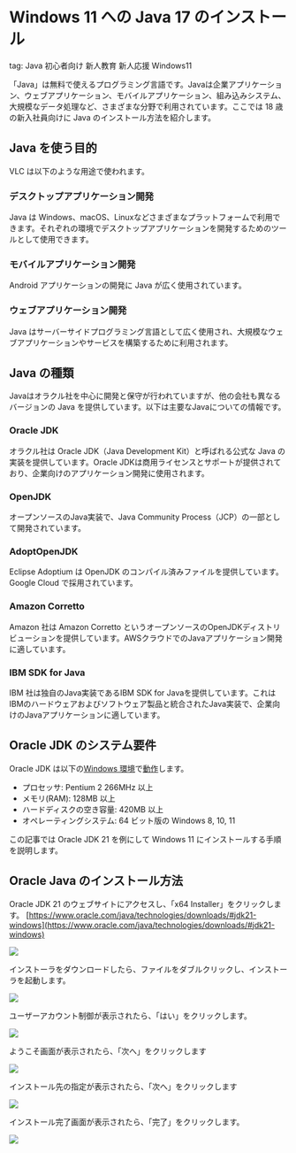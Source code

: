 # Windows 11 への Java 17 のインストール
tag: Java 初心者向け 新人教育 新人応援 Windows11

「Java」は無料で使えるプログラミング言語です。Javaは企業アプリケーション、ウェブアプリケーション、モバイルアプリケーション、組み込みシステム、大規模なデータ処理など、さまざまな分野で利用されています。ここでは 18 歳の新入社員向けに Java のインストール方法を紹介します。

## Java を使う目的
VLC は以下のような用途で使われます。

### デスクトップアプリケーション開発
Java は Windows、macOS、Linuxなどさまざまなプラットフォームで利用できます。それぞれの環境でデスクトップアプリケーションを開発するためのツールとして使用できます。

### モバイルアプリケーション開発
Android アプリケーションの開発に Java が広く使用されています。

### ウェブアプリケーション開発
Java はサーバーサイドプログラミング言語として広く使用され、大規模なウェブアプリケーションやサービスを構築するために利用されます。

## Java の種類
Javaはオラクル社を中心に開発と保守が行われていますが、他の会社も異なるバージョンの Java を提供しています。以下は主要なJavaについての情報です。

### Oracle JDK
オラクル社は Oracle JDK（Java Development Kit）と呼ばれる公式な Java の実装を提供しています。Oracle JDKは商用ライセンスとサポートが提供されており、企業向けのアプリケーション開発に使用されます。

### OpenJDK
オープンソースのJava実装で、Java Community Process（JCP）の一部として開発されています。

### AdoptOpenJDK
 Eclipse Adoptium は OpenJDK のコンパイル済みファイルを提供しています。Google Cloud で採用されています。

### Amazon Corretto
Amazon 社は Amazon Corretto というオープンソースのOpenJDKディストリビューションを提供しています。AWSクラウドでのJavaアプリケーション開発に適しています。

### IBM SDK for Java
IBM 社は独自のJava実装であるIBM SDK for Javaを提供しています。これはIBMのハードウェアおよびソフトウェア製品と統合されたJava実装で、企業向けのJavaアプリケーションに適しています。

## Oracle JDK のシステム要件

Oracle JDK は以下の[Windows 環境](https://www.oracle.com/java/technologies/javase/products-doc-jdk17certconfig.html)で[動作](https://docs.oracle.com/javase/jp/8/docs/technotes/guides/install/windows_system_requirements.html)します。

- プロセッサ: Pentium 2 266MHz 以上
- メモリ(RAM): 128MB 以上
- ハードディスクの空き容量: 420MB 以上
- オペレーティングシステム: 64 ビット版の Windows 8, 10, 11 

この記事では Oracle JDK 21 を例にして Windows 11 にインストールする手順を説明します。

## Oracle Java  のインストール方法
Oracle JDK 21 のウェブサイトにアクセスし、「x64 Installer」をクリックします。
[https://www.oracle.com/java/technologies/downloads/#jdk21-windows](https://www.oracle.com/java/technologies/downloads/#jdk21-windows)

![](03_install.png)

インストーラをダウンロードしたら、ファイルをダブルクリックし、インストーラを起動します。

![](15_download.png)

ユーザーアカウント制御が表示されたら、「はい」をクリックします。

![](21_install.png)

ようこそ画面が表示されたら、「次へ」をクリックします

![](23_install.png)

インストール先の指定が表示されたら、「次へ」をクリックします

![](25_install.png)

インストール完了画面が表示されたら、「完了」をクリックします。

![](29_install.png)
